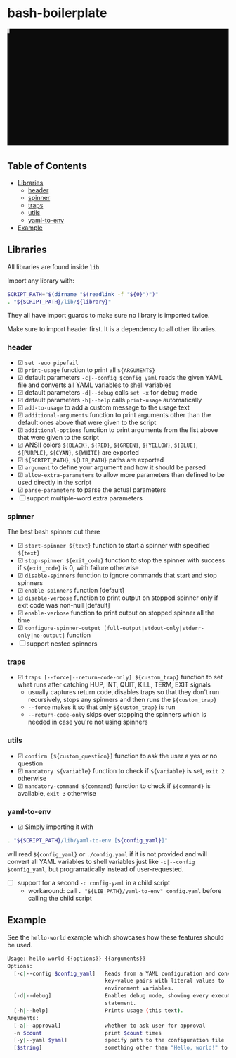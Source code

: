 # bash-boilerplate

![SVG](./cli.svg)

## Table of Contents

- [Libraries](#libraries)
    - [header](#header)
    - [spinner](#spinner)
    - [traps](#traps)
    - [utils](#utils)
    - [yaml-to-env](#yaml-to-env)
- [Example](#example)


## Libraries

All libraries are found inside `lib`.

Import any library with:
```bash
SCRIPT_PATH="$(dirname "$(readlink -f "${0}")")"
. "${SCRIPT_PATH}/lib/${library}"
```

They all have import guards to make sure no library is imported twice.

Make sure to import header first. It is a dependency to all other libraries.

### header

* ☑ `set -euo pipefail`
* ☑ `print-usage` function to print all `${ARGUMENTS}`
* ☑ default parameters `-c|--config $config_yaml` reads the given YAML file and
    converts all YAML variables to shell variables
* ☑ default parameters `-d|--debug` calls `set -x` for debug mode
* ☑ default parameters `-h|--help` calls `print-usage` automatically
* ☑ `add-to-usage` to add a custom message to the usage text
* ☑ `additional-arguments` function to print arguments other than the default
    ones above that were given to the script
* ☑ `additional-options` function to print arguments from the list above that
    were given to the script
* ☑ ANSII colors `${BLACK}`, `${RED}`, `${GREEN}`, `${YELLOW}`, `${BLUE}`,
    `${PURPLE}`, `${CYAN}`, `${WHITE}` are exported
* ☑ `${SCRIPT_PATH}`, `${LIB_PATH}` paths are exported
* ☑ `argument` to define your argument and how it should be parsed
* ☑ `allow-extra-parameters` to allow more parameters than defined to be used
    directly in the script
* ☑ `parse-parameters` to parse the actual parameters
* ☐ support multiple-word extra parameters


### spinner

The best bash spinner out there

* ☑ `start-spinner ${text}` function to start a spinner with specified `${text}`
* ☑ `stop-spinner ${exit_code}` function to stop the spinner with success if
    `${exit_code}` is 0, with failure otherwise
* ☑ `disable-spinners` function to ignore commands that start and stop spinners
* ☑ `enable-spinners` function [default]
* ☑ `disable-verbose` function to print output on stopped spinner only if exit
    code was non-null [default]
* ☑ `enable-verbose` function to print output on stopped spinner all the time
* ☑ `configure-spinner-output [full-output|stdout-only|stderr-only|no-output]`
    function
* ☐ support nested spinners


### traps

* ☑ `traps [--force|--return-code-only] ${custom_trap}` function to set what
    runs after catching HUP, INT, QUIT, KILL, TERM, EXIT signals
    * usually captures return code, disables traps so that they don't run
        recursively, stops any spinners and then runs the `${custom_trap}`
    * `--force` makes it so that only `${custom_trap}` is run
    * `--return-code-only` skips over stopping the spinners which is needed in
        case you're not using spinners

### utils

* ☑ `confirm [${custom_question}]` function to ask the user a yes or no
    question
* ☑ `mandatory ${variable}` function to check if `${variable}` is set, `exit 2`
    otherwise
* ☑ `mandatory-command ${command}` function to check if `${command}` is
    available, `exit 3` otherwise


### yaml-to-env

* ☑ Simply importing it with
```bash
. "${SCRIPT_PATH}/lib/yaml-to-env [${config_yaml}]"
```
will read `${config_yaml}` or `./config.yaml` if it is not provided and will
convert all YAML variables to shell variables just like
`-c|--config $config_yaml`, but programatically instead of user-requested.
* ☐ support for a second `-c config-yaml` in a child script
    * workaround: call `. "${LIB_PATH}/yaml-to-env" config.yaml` before calling the child script


## Example

See the `hello-world` example which showcases how these features should be used.

```bash
Usage: hello-world {{options}} {{arguments}}
Options:
  [-c|--config $config_yaml]   Reads from a YAML configuration and converts all
                               key-value pairs with literal values to
                               environment variables.
  [-d|--debug]                 Enables debug mode, showing every executed
                               statement.
  [-h|--help]                  Prints usage (this text).
Arguments:
  [-a|--approval]              whether to ask user for approval
  -n $count                    print $count times
  [-y|--yaml $yaml]            specify path to the configuration file
  [$string]                    something other than "Hello, world!" to print
```
